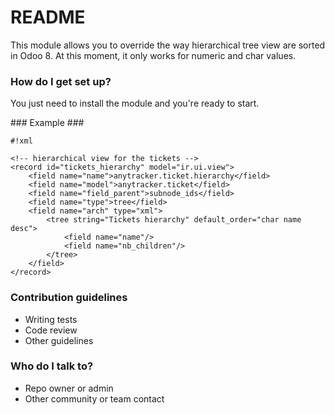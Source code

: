 # README #

This module allows you to override the way hierarchical tree view are sorted in Odoo 8. At this moment, it only works for numeric and char values.

### How do I get set up? ###

You just need to install the module and you're ready to start. 

### Example ###


```
#!xml

<!-- hierarchical view for the tickets -->
<record id="tickets_hierarchy" model="ir.ui.view">
    <field name="name">anytracker.ticket.hierarchy</field>
    <field name="model">anytracker.ticket</field>
    <field name="field_parent">subnode_ids</field>
    <field name="type">tree</field>
    <field name="arch" type="xml">
        <tree string="Tickets hierarchy" default_order="char name desc">
            <field name="name"/>
            <field name="nb_children"/>
        </tree>
    </field>
</record>
```


### Contribution guidelines ###

* Writing tests
* Code review
* Other guidelines

### Who do I talk to? ###

* Repo owner or admin
* Other community or team contact
